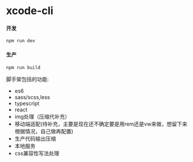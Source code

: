 # xcode-cli


#### 开发

    npm run dev

#### 生产

    npm run build

脚手架包括的功能:
* es6
* sass/scss,less
* typescript
* react
* img处理（压缩代补充）
* 移动端适配(待补充，主要是现在还不确定要是用rem还是vw来做，想留下来根据情况，自己做再配置)
* 生产代码输出压缩
* 本地服务
* css兼容性写法处理
